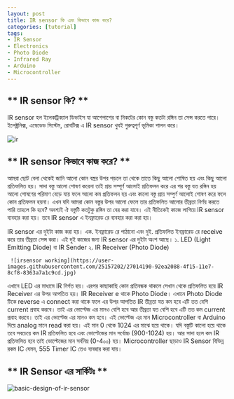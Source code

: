 ```yaml
---
layout: post
title: IR sensor কি এবং কিভাবে কাজ করে?
categories: [tutorial]
tags:
- IR Sensor
- Electronics
- Photo Diode
- Infrared Ray 
- Arduino
- Microcontroller
---
```


## ** IR sensor কি?  **
IR sensor হল ইলেকট্রিক্যাল ডিভাইস যা আশেপাশের বা নিকটের কোন বস্তু কতটা রঙ্গিন তা সেন্স করতে পারে। ইলেক্ট্রনিক্স, এম্বেডেড সিস্টেম, রোবটিক্স এ IR sensor খুবই গুরুত্বপূর্ণ ভূমিকা পালন করে। 

![ir](https://user-images.githubusercontent.com/25157202/27014185-7b2245c0-4f15-11e7-9c4f-45ab6d27fd4c.jpg)


## ** IR sensor কিভাবে কাজ করে? **
আমরা ছোট বেলা থেকেই জানি আলো কোন বস্ত্রর উপর পড়লে তা থেকে তাতে কিছু আলো শোষিত হয় এবং কিছু আলো প্রতিফলিত হয়। সাদা বস্তু আলো শোষণ করেনা তাই প্রায় সম্পূর্ণ আলোই প্রতিফলন করে এর পর বস্তু যত রঙ্গিন হয় আলো শোষণের পরিমাণ বেড়ে যায় ফলে আলো কম প্রতিফলন হয় এবং কালো বস্তু প্রায় সম্পুর্ণ আলোই শোষণ করে ফলে কোন প্রতিফলন হয়না। এখন যদি আমরা কোন বস্তুর উপর আলো ফেলে তার প্রতিফলিত আলোর তীব্রতা নির্ণয় করতে পারি তাহলে কি হবে? অবশ্যই ঐ বস্তুটি কতটুকু রঙ্গিন তা বের করা যাবে। এই নীতিকেই কাজে লাগিয়ে IR sensor ব্যবহার করা হয়। তবে IR sensor এ ইনফ্রারেড রে ব্যবহার করা করা হয়। 
 



IR sensor এর দুইটা কাজ করা হয়। এক. ইনফ্রারেড রে পাঠানো এবং দুই. প্রতিফলিত ইনফ্রারেড রে receive করে তার তীব্রতা সেন্স করা। এই দুই কাজের জন্য IR sensor এর দুইটা অংশ আছে। 
	১. LED (Light Emitting Diode) বা IR Sender
	২. IR Receiver (Photo Diode)
	
	
	 
	 ![irsensor working](https://user-images.githubusercontent.com/25157202/27014190-92ea2088-4f15-11e7-8cf8-8363a7a1c9cd.jpg)
 
 
	

এখানে LED এর মাধ্যমে IR নির্গত হয়। এরপর কাছাকাছি কোন প্রতিবন্ধক থাকলে সেখান থেকে প্রতিফলিত হয়ে IR Receiver এর উপর আপতিত হয়। IR Receiver e থাকে Photo Diode। এখানে Photo Diode টিকে reverse এ connect করা থাকে ফলে এর উপর আপতিত IR তীব্রতা যত কম হবে এটি তত বেশি current প্রবাহ করবে। তাই এর ভোল্টেজ এর মানও বেশি হবে আর তীব্রতা যত বেশি হবে এটি তত কম current প্রবাহ করবে। তাই এর ভোল্টেজ এর মানও কম হবে। এই ভোল্টেজ এর মান Microcontroller বা Arduino দিয়ে analog মানে read করা হয়। এই মান 0 থেকে 1024 এর মাঝে হয়ে থাকে। যদি বস্তুটি কালো হয়ে থাকে তবে সবচেয়ে কম IR  প্রতিফলিত হবে এবং ভোল্টেজের মান সর্বোচ্চ (900-1024) হয়। আর সাদা হলে কম IR প্রতিফলিত হবে তাই ভোল্টেজের মান সর্বনিম্ন  (0-4০০) হয়।  Microcontroller ছাড়াও IR Sensor বিভিন্ন রকম IC যেমন, 555 Timer IC তেও ব্যবহার করা যায়। 


## ** IR Sensor এর সার্কিটঃ ** 


![basic-design-of-ir-sensor](https://user-images.githubusercontent.com/25157202/27014193-a2d083fc-4f15-11e7-9612-20709abced98.png)

